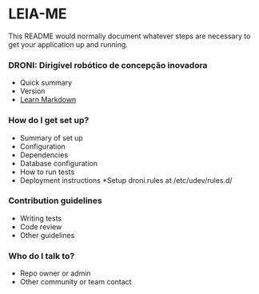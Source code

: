# LEIA-ME #

This README would normally document whatever steps are necessary to get your application up and running.

### DRONI: Dirigível robótico de concepção inovadora ###

* Quick summary
* Version
* [Learn Markdown](https://bitbucket.org/tutorials/markdowndemo)

### How do I get set up? ###

* Summary of set up
* Configuration
* Dependencies
* Database configuration
* How to run tests
* Deployment instructions
*Setup droni.rules at /etc/udev/rules.d/

### Contribution guidelines ###

* Writing tests
* Code review
* Other guidelines

### Who do I talk to? ###

* Repo owner or admin
* Other community or team contact